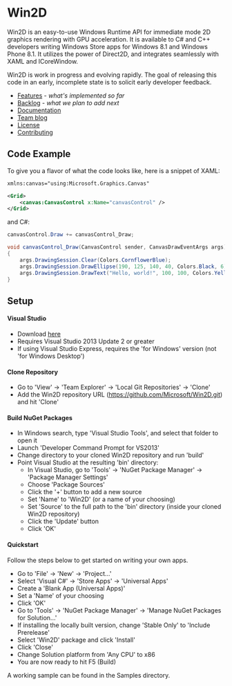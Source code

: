 # Win2D

Win2D is an easy-to-use Windows Runtime API for immediate mode 2D graphics 
rendering with GPU acceleration. It is available to C# and C++ developers writing 
Windows Store apps for Windows 8.1 and Windows Phone 8.1. It utilizes the power of 
Direct2D, and integrates seamlessly with XAML and ICoreWindow.

Win2D is work in progress and evolving rapidly. The goal of releasing this code 
in an early, incomplete state is to solicit early developer feedback.

- [Features](http://github.com/Microsoft/Win2D/wiki/Features) - *what's implemented so far*
- [Backlog](http://github.com/Microsoft/Win2D/wiki/Backlog) - *what we plan to add next*
- [Documentation](http://microsoft.github.io/Win2D)
- [Team blog](http://blogs.msdn.com/b/win2d)
- [License](http://www.apache.org/licenses/LICENSE-2.0.html)
- [Contributing](http://github.com/Microsoft/Win2D/blob/master/CONTRIBUTING.md)

## Code Example
To give you a flavor of what the code looks like, here is a snippet of XAML:
```xml
xmlns:canvas="using:Microsoft.Graphics.Canvas"

<Grid>
    <canvas:CanvasControl x:Name="canvasControl" />
</Grid>
```
and C#:
```cs
canvasControl.Draw += canvasControl_Draw; 
```
```cs
void canvasControl_Draw(CanvasControl sender, CanvasDrawEventArgs args)
{
    args.DrawingSession.Clear(Colors.CornflowerBlue);
    args.DrawingSession.DrawEllipse(190, 125, 140, 40, Colors.Black, 6);
    args.DrawingSession.DrawText("Hello, world!", 100, 100, Colors.Yellow);
}
```

## Setup
#### Visual Studio
- Download [here](http://www.visualstudio.com/en-us/downloads/download-visual-studio-vs.aspx)
- Requires Visual Studio 2013 Update 2 or greater
- If using Visual Studio Express, requires the 'for Windows' version (not 'for Windows Desktop')

#### Clone Repository
- Go to 'View' -> 'Team Explorer' -> 'Local Git Repositories' -> 'Clone'
- Add the Win2D repository URL (https://github.com/Microsoft/Win2D.git) and hit 'Clone'

#### Build NuGet Packages
- In Windows search, type 'Visual Studio Tools', and select that folder to open it
- Launch 'Developer Command Prompt for VS2013'
- Change directory to your cloned Win2D repository and run 'build'
- Point Visual Studio at the resulting 'bin' directory:
  - In Visual Studio, go to 'Tools' -> 'NuGet Package Manager' -> 'Package Manager Settings'
  - Choose 'Package Sources'
  - Click the '+' button to add a new source
  - Set 'Name' to 'Win2D' (or a name of your choosing)
  - Set 'Source' to the full path to the 'bin' directory (inside your cloned Win2D repository)
  - Click the 'Update' button
  - Click 'OK'

#### Quickstart
Follow the steps below to get started on writing your own apps.
 
- Go to 'File' -> 'New' -> 'Project...'
- Select 'Visual C#' -> 'Store Apps' -> 'Universal Apps'
- Create a 'Blank App (Universal Apps)'
- Set a 'Name' of your choosing
- Click 'OK'
- Go to 'Tools' -> 'NuGet Package Manager' -> 'Manage NuGet Packages for Solution...'
- If installing the locally built version, change 'Stable Only' to 'Include Prerelease'
- Select 'Win2D' package and click 'Install'
- Click 'Close'
- Change Solution platform from 'Any CPU' to x86
- You are now ready to hit F5 (Build)

A working sample can be found in the Samples directory.